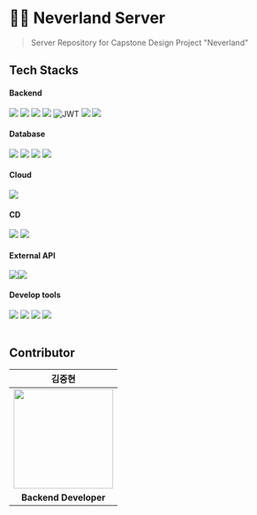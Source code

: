 # 🧚🏻 Neverland Server
> Server Repository for Capstone Design Project "Neverland"

## Tech Stacks
#### Backend
<img src="https://img.shields.io/badge/java-007396?style=for-the-badge&logo=java&logoColor=white"> <img src="https://img.shields.io/badge/springboot-6DB33F?style=for-the-badge&logo=springboot&logoColor=white"> <img src="https://img.shields.io/badge/spring security-6DB33F?style=for-the-badge&logo=spring security&logoColor=white"> <img src="https://img.shields.io/badge/spring data jpa-6DB33F?style=for-the-badge&logo=spring&logoColor=white"> ![JWT](https://img.shields.io/badge/JWT-black?style=for-the-badge&logo=JSON%20web%20tokens)  <img src="https://img.shields.io/badge/hibernate-59666C?style=for-the-badge&logo=hibernate&logoColor=white"> <img src="https://img.shields.io/badge/gradle-02303A?style=for-the-badge&logo=gradle&logoColor=white"> 

#### Database
<img src="https://img.shields.io/badge/aws rds-527FFF?style=for-the-badge&logo=amazonrds&logoColor=white"> <img src="https://img.shields.io/badge/aws s3-569A31?style=for-the-badge&logo=amazons3&logoColor=white"> <img src="https://img.shields.io/badge/mysql-4479A1?style=for-the-badge&logo=mysql&logoColor=white"> <img src="https://img.shields.io/badge/redis-DC382D?style=for-the-badge&logo=redis&logoColor=white">

#### Cloud
<img src="https://img.shields.io/badge/AWS ec2-FF9900?style=for-the-badge&logo=amazonec2&logoColor=white">

#### CD
<img src="https://img.shields.io/badge/docker-2496ED?style=for-the-badge&logo=docker&logoColor=white"> <img src="https://img.shields.io/badge/github actions-2088FF?style=for-the-badge&logo=github actions&logoColor=black">

#### External API
<img src="https://img.shields.io/badge/ChatGPT 3.5-74AA9C?style=for-the-badge&logo=openai&logoColor=white"><img src="https://img.shields.io/badge/kakaomap api-FFCD00?style=for-the-badge&logo=kakao&logoColor=black">



#### Develop tools
<img src="https://img.shields.io/badge/intelliJ-000000?style=for-the-badge&logo=intellij idea&logoColor=white"> <img src="https://img.shields.io/badge/postman-FF6C37?style=for-the-badge&logo=postman&logoColor=white"> <img src="https://img.shields.io/badge/github-181717?style=for-the-badge&logo=github&logoColor=white"> <img src="https://img.shields.io/badge/git-F05032?style=for-the-badge&logo=git&logoColor=white">
<br>
<br>

## Contributor
|김중현|
|:---:|
|<img src="https://github.com/JoongHyun-Kim.png" width="180" height="180" >|
| **Backend Developer** |
